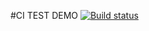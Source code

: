 #CI TEST DEMO
[![Build status](https://ci.appveyor.com/api/projects/status/te9df58ls3hd80vf?svg=true)](https://ci.appveyor.com/project/AlexeySaulin/test-2)